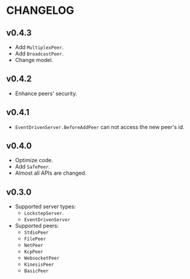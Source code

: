 # CHANGELOG

## v0.4.3

- Add `MultiplexPeer`.
- Add `BroadcastPeer`.
- Change model.

## v0.4.2

- Enhance peers' security.

## v0.4.1

- `EventDrivenServer.BeforeAddPeer` can not access the new peer's id.

## v0.4.0

- Optimize code.
- Add `SafePeer`.
- Almost all APIs are changed.

## v0.3.0

- Supported server types:
  - `LockstepServer`.
  - `EventDrivenServer`
- Supported peers:
  - `StdioPeer`
  - `FilePeer`
  - `NetPeer`
  - `KcpPeer`
  - `WebsocketPeer`
  - `KinesisPeer`
  - `BasicPeer`
